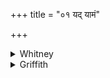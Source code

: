 +++
title = "०१ यद् यामं"

+++

<details><summary>Whitney</summary>

### Translation
1. What that was Yama's the Kārshīvaṇas made, digging down in the  
beginning, food-acquiring, not with knowledge, that I make an oblation  
unto the king, Vivasvant's son; so let our food be sacrificial  
(*yajñíya*), rich in sweet.

### Notes
Perhaps better emend at beginning to *yády āmám* ⌊Bloomfield makes the  
same suggestion, AJP. xvii.428, SBE. xlii. 457⌋; the comm. explains by  
*yamasambandhi krūram*. The *kārṣīvaṇas* are doubtless the plowmen, they  
of the kindred of *kṛṣīvan* (= *kṛṣīvala*) 'the plower': whatever  
offense, leading to death or to Yama's realm, they committed in wounding  
the earth. The comm. calls the *kṛṣīvaṇas* śūdras, and their workmen the  
*kārṣīvaṇas;* in **b**, he reads *na vidas* for *annavidas*. The  
metrical irregularities are ignored by the Anukr.
</details>

<details><summary>Griffith</summary>

The wealth which husbandmen aforetime, digging, like men who find their food with knowledge, buried, This to the King, Vivasvan's son, I offer, Sweet be our food and fit for sacrificing!
</details>
